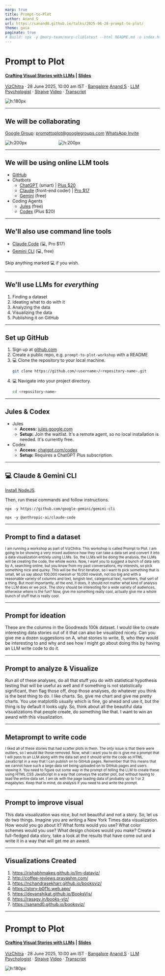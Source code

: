 ```yaml
---
marp: true
title: Prompt-to-Plot
author: Anand S
url: https://sanand0.github.io/talks/2025-06-28-prompt-to-plot/
theme: gaia
paginate: true
# Build: npx -y @marp-team/marp-cli@latest --html README.md -o index.html
---
```


<style>
  blockquote {
    font-style: italic;
  }

  section {
    background-image: url('https://api.qrserver.com/v1/create-qr-code/?size=150x150&data=https://sanand0.github.io/talks/2025-06-28-prompt-to-plot/');
    background-repeat: no-repeat;
    background-position: top 20px right 20px;
    background-size: 80px auto;
  }

  img + img {
    margin-left: 100px;
  }
</style>

# Prompt to Plot

#### [Crafting Visual Stories with LLMs](https://hasgeek.com/VizChitra/prompt-to-plot/) | [Slides](https://sanand0.github.io/talks/2025-06-28-prompt-to-plot/)

[VizChitra](https://vizchitra.com/) · 28 June 2025, 10:00 am IST · [Bangalore](https://maps.app.goo.gl/VsnBZmVpA6Sxmyje7)
[Anand S](https://s-anand.net/) · [LLM Psychologist](https://www.linkedin.com/in/sanand0/) · [Straive](https://straive.com/)
[Video](https://youtu.be/SdDulR-1bBM) · [Transcript](https://github.com/sanand0/talks/blob/main/2025-06-28-prompt-to-plot/transcript.md)

![h:180px](https://api.qrserver.com/v1/create-qr-code/?size=150x150&data=https://sanand0.github.io/talks/2025-06-28-prompt-to-plot/)

---

## We will be collaborating

[Google Group](https://groups.google.com/g/prompttoplot): prompttoplot@googlegroups.com
[WhatsApp Invite](https://chat.whatsapp.com/IouFXUflmjPDPlQrjzdzgY)

![h:200px](https://api.qrserver.com/v1/create-qr-code/?size=200x200&data=https://groups.google.com/g/prompttoplot) ![h:200px](https://api.qrserver.com/v1/create-qr-code/?size=200x200&data=https://chat.whatsapp.com/IouFXUflmjPDPlQrjzdzgY)

---

## We will be using online LLM tools

- [GitHub](https://github.com/)
- Chatbots
  - [ChatGPT](https://chatgpt.com/) (smart) | [Plus $20](https://openai.com/chatgpt/pricing/)
  - [Claude](https://claude.ai/) (front-end coder) | [Pro $17](https://www.anthropic.com/pricing)
  - [Gemini](https://gemini.google.com/) (free)
- Coding Agents
  - [Jules](https://jules.google/com/) (free)
  - [Codex](https://chatgpt.com/codex) (Plus $20)

---

## We'll also use command line tools

- [Claude Code](https://www.anthropic.com/claude-code) (💻, Pro $17)
- [Gemini CLI](https://github.com/google-gemini/gemini-cli) (💻, free)

Skip anything marked 💻 if you wish.

---

## We'll use LLMs for _everything_

1. Finding a dataset
2. Ideating what to do with it
3. Analyzing the data
4. Visualizing the data
5. Publishing it on GitHub

---

## Set up GitHub

1. Sign up at [github.com](https://github.com)
2. Create a public repo, e.g. `prompt-to-plot-workshop` with a README
3. 💻 Clone the repository to your local machine.
   ```bash
   git clone https://github.com/<username>/<repository-name>.git
   ```
4. 💻 Navigate into your project directory.
   ```bash
   cd <repository-name>
   ```

---

## Jules & Codex

- Jules
  - **Access:** [jules.google.com](https://jules.google.com/)
  - **Setup:** Join the waitlist. It's a remote agent, so no local installation is needed. It's currently free.
- Codex
  - **Access:** [chatgpt.com/codex](https://chatgpt.com/codex)
  - **Setup:** Requires a ChatGPT Plus subscription.

---

## 💻 Claude & Gemini CLI

[Install NodeJS](https://nodejs.org/en/download).

Then, run these commands and follow instructions.

```
npx -y https://github.com/google-gemini/gemini-cli
```

```
npx -y @anthropic-ai/claude-code
```

---

## Prompt to find a dataset

<small>

I am running a workshop as part of VizChitra. This workshop is called Prompt to Plot. I am going to be showing a very mixed audience how they can take a data set and convert it into a data visualization entirely using LLMs. So, the LLMs will be doing the analysis, the LLMs will be creating the code, the whole works. Now, I want you to suggest a bunch of data sets by A, searching online, but you know from my past conversations, my interests, so pick something nice and quirky. This will be the first iteration, so I want to pick something that is small, let us say about 100,000 rowsish or 10,000 rowsish, not too big and with a reasonable variety of columns and text, longish text, categorical text, numbers, that sort of a thing. But most importantly, at the end, it does, it should not matter what kind of analysis the LLM does or we pick. The story should be interesting for a wide variety of audiences, otherwise where is the fun? Now, give me something really cool, actually give me a whole bunch of stuff that is really cool.

</small>

---

## Prompt for ideation

These are the columns in the Goodreads 100k dataset. I would like to create interesting data stories out of it that can also be visualized nicely. Can you give me a dozen suggestions on A, what stories to write, B, who they would be interesting to and why and see how I might go about doing this by having an LLM write code to do it.

---

## Prompt to analyze & Visualize

Run all of these analyses, do all that stuff you do with statistical hypothesis testing that will be useful as well and if something is not statistically significant, then flag those off, drop those analyses, do whatever you think is the best thing to do. I like charts. So, give me chart and give me pretty charts. You use matplotlib usually which is fine, go ahead and use it, but the thing is by default it looks ugly. So, think about all the beautiful data visualizations that people create, do something like that. I want to win an award with this visualization.

---

## Metaprompt to write code

<small>

I liked all of these stories that had scatter plots in them. The only issue is that there were outliers, so I would like those removed. Now, what I want you to do is give me a prompt that I will pass to an LLM along with the data set and it should write the code as HTML JavaScript in a way that I can publish on to GitHub pages. Remember that this means that we cannot have such a large data set being uploaded on to GitHub pages and users viewing it. You need to figure out some way in the prompt of telling the LLM to create these using HTML CSS JavaScript in a way that conveys the scatter plot, but without having to load the entire data set. I am ok with the page loading data of probably up to 1 or 2 megabytes. Keep that in mind, do analysis if you need to and write the prompt.

</small>

---

## Prompt to improve visual

This data visualization was nice, but not beautiful and not a story. So, let us do two things. Imagine you are writing a New York Times data visualization. How would you go about it? What fonts would you use? What color schemes would you use? What design choices would you make? Create a full-fledged data story, take a look at the results that have come out and write it in a way that will get me an award.

---

## Visualizations Created

1. https://rishabhmakes.github.io/llm-dataviz/
2. http://coffee-reviews.prayashm.com/
3. https://nchandrasekharr.github.io/booksviz/
4. https://story-b0f1c.web.app/
5. https://devanshikat.github.io/BooksVis/
6. https://rasagy.in/books-viz/
7. https://sanand0.github.io/booksviz/

---

# Prompt to Plot

#### [Crafting Visual Stories with LLMs](https://hasgeek.com/VizChitra/prompt-to-plot/) | [Slides](https://sanand0.github.io/talks/2025-06-28-prompt-to-plot/)

[VizChitra](https://vizchitra.com/) · 28 June 2025, 10:00 am IST · [Bangalore](https://maps.app.goo.gl/VsnBZmVpA6Sxmyje7)
[Anand S](https://s-anand.net/) · [LLM Psychologist](https://www.linkedin.com/in/sanand0/) · [Straive](https://straive.com/)
[Video](https://youtu.be/SdDulR-1bBM) · [Transcript](https://github.com/sanand0/talks/blob/main/2025-06-28-prompt-to-plot/transcript.md)

![h:180px](https://api.qrserver.com/v1/create-qr-code/?size=150x150&data=https://sanand0.github.io/talks/2025-06-28-prompt-to-plot/)
